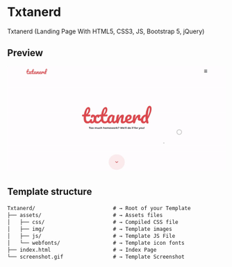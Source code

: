 # Txtanerd

Txtanerd (Landing Page With HTML5, CSS3, JS, Bootstrap 5, jQuery)

## Preview

![Home Page](screenshot.gif)

## Template structure

```shell
Txtanerd/                         # → Root of your Template
├── assets/                       # → Assets files
│   ├── css/                      # → Compiled CSS file
│   ├── img/                      # → Template images
│   ├── js/                       # → Template JS File
│   └── webfonts/                 # → Template icon fonts
├── index.html                    # → Index Page 
└── screenshot.gif                # → Template Screenshot
```
